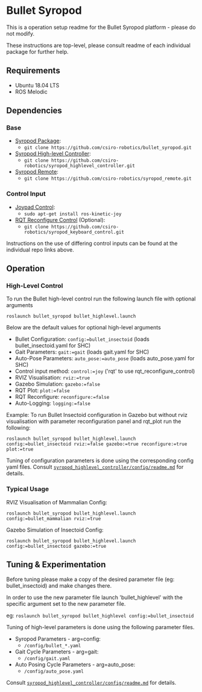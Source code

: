 # Bullet Syropod

This is a operation setup readme for the Bullet Syropod platform - please do not modify.

These instructions are top-level, please consult readme of each individual package for further help.

## Requirements

* Ubuntu 18.04 LTS
* ROS Melodic

## Dependencies

### Base

* [Syropod Package](https://github.com/csiro-robotics/bullet_syropod):
  * `git clone https://github.com/csiro-robotics/bullet_syropod.git`
* [Syropod High-level Controller](https://github.com/csiro-robotics/syropod_highlevel_controller):
  * `git clone https://github.com/csiro-robotics/syropod_highlevel_controller.git`
* [Syropod Remote](https://github.com/csiro-robotics/syropod_remote):
  * `git clone https://github.com/csiro-robotics/syropod_remote.git`

### Control Input

* [Joypad Control](https://github.com/csiro-robotics/syropod_remote):
  * `sudo apt-get install ros-kinetic-joy`
* [RQT Reconfigure Control](https://github.com/csiro-robotics/syropod_keyboard_control) (Optional):
  * `git clone https://github.com/csiro-robotics/syropod_keyboard_control.git`

Instructions on the use of differing control inputs can be found at the individual repo links above.

## Operation

### High-Level Control

To run the Bullet high-level control run the following launch file with optional arguments

`roslaunch bullet_syropod bullet_highlevel.launch`

Below are the default values for optional high-level arguments

* Bullet Configuration: `config:=bullet_insectoid` (loads bullet_insectoid.yaml for SHC)
* Gait Parameters: `gait:=gait` (loads gait.yaml for SHC)
* Auto-Pose Parameters: `auto_pose:=auto_pose` (loads auto_pose.yaml for SHC)
* Control input method: `control:=joy` ('rqt' to use rqt_reconfigure_control)
* RVIZ Visualisation: `rviz:=true`
* Gazebo Simulation: `gazebo:=false`
* RQT Plot: `plot:=false`
* RQT Reconfigure: `reconfigure:=false`
* Auto-Logging: `logging:=false`

Example: To run Bullet Insectoid configuration in Gazebo but without rviz visualisation with parameter reconfiguration panel and rqt_plot run the following:

`roslaunch bullet_syropod bullet_highlevel.launch config:=bullet_insectoid rviz:=false gazebo:=true reconfigure:=true plot:=true`

Tuning of configuration parameters is done using the corresponding config yaml files.
Consult [`syropod_highlevel_controller/config/readme.md`](https://github.com/csiro-robotics/syropod_highlevel_controller/tree/master/config) for details.

### Typical Usage

RVIZ Visualisation of Mammalian Config:

`roslaunch bullet_syropod bullet_highlevel.launch config:=bullet_mammalian rviz:=true`

Gazebo Simulation of Insectoid Config:

`roslaunch bullet_syropod bullet_highlevel.launch config:=bullet_insectoid gazebo:=true`

## Tuning & Experimentation

Before tuning please make a copy of the desired parameter file (eg: bullet_insectoid) and make changes there.

In order to use the new parameter file launch 'bullet_highlevel' with the specific argument set to the new parameter file.

eg: `roslaunch bullet_syropod bullet_highlevel config:=bullet_insectoid`

Tuning of high-level parameters is done using the following parameter files.

* Syropod Parameters - arg=config:
  * `/config/bullet_*.yaml`
* Gait Cycle Parameters - arg=gait:
  * `/config/gait.yaml`
* Auto Posing Cycle Parameters - arg=auto_pose:
  * `/config/auto_pose.yaml`

Consult [`syropod_highlevel_controller/config/readme.md`](https://github.com/csiro-robotics/syropod_highlevel_controller/tree/master/config) for details.
